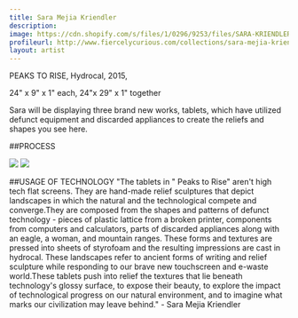 ```yaml
---
title: Sara Mejia Kriendler
description: 
image: https://cdn.shopify.com/s/files/1/0296/9253/files/SARA-KRIENDLER-TECH-AS-HANDS-PIECES.jpg?6719508056328805575
profileurl: http://www.fiercelycurious.com/collections/sara-mejia-kriendler
layout: artist
---
```

PEAKS TO RISE,
Hydrocal,
2015,

24" x 9" x 1" each,
24"x 29" x 1" together

Sara will be displaying three brand new works, tablets, which have utilized defunct equipment and discarded appliances to create the reliefs and shapes you see here.

##PROCESS

![](https://cdn.shopify.com/s/files/1/0296/9253/files/SARA-KRIENDLER-PROCESS-1.jpg?6719508056328805575)
![](https://cdn.shopify.com/s/files/1/0296/9253/files/SARA-KRIENDLER-PROCESS.jpg?6719508056328805575)

##USAGE OF TECHNOLOGY
"The tablets in " Peaks to Rise" aren't high tech flat screens. They are hand-made relief sculptures that depict landscapes in which the natural and the technological compete and converge.They are composed from the shapes and patterns of defunct technology - pieces of plastic lattice from a broken printer, components from computers and calculators, parts of discarded appliances along with an eagle, a woman, and mountain ranges. These forms and textures are pressed into sheets of styrofoam and the resulting impressions are cast in hydrocal. These landscapes refer to ancient forms of writing and relief sculpture while responding to our brave new touchscreen and e-waste world.These tablets push into relief the textures that lie beneath technology's glossy surface, to expose their beauty, to explore the impact of technological progress on our natural environment, and to imagine what marks our civilization may leave behind." - Sara Mejia Kriendler

